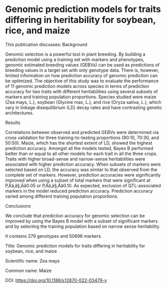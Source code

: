 # Genomic prediction models for traits differing in heritability for soybean, rice, and maize

This publication discusses: Background

Genomic selection is a powerful tool in plant breeding. By building a prediction model using a training set with markers and phenotypes, genomic estimated breeding values (GEBVs) can be used as predictions of breeding values in a target set with only genotype data. There is, however, limited information on how prediction accuracy of genomic prediction can be optimized. The objective of this study was to evaluate the performance of 11 genomic prediction models across species in terms of prediction accuracy for two traits with different heritabilities using several subsets of markers and training population proportions. Species studied were maize (Zea mays, L.), soybean (Glycine max, L.), and rice (Oryza sativa, L.), which vary in linkage disequilibrium (LD) decay rates and have contrasting genetic architectures.



Results

Correlations between observed and predicted GEBVs were determined via cross validation for three training-to-testing proportions (90:10, 70:30, and 50:50). Maize, which has the shortest extent of LD, showed the highest prediction accuracy. Amongst all the models tested, Bayes B performed better than or equal to all other models for each trait in all the three crops. Traits with higher broad-sense and narrow-sense heritabilities were associated with higher prediction accuracy. When subsets of markers were selected based on LD, the accuracy was similar to that observed from the complete set of markers. However, prediction accuracies were significantly improved when using a subset of total markers that were significant at P‚Äâ‚â§‚Äâ0.05 or P‚Äâ‚â§‚Äâ0.10. As expected, exclusion of QTL-associated markers in the model reduced prediction accuracy. Prediction accuracy varied among different training population proportions.



Conclusions

We conclude that prediction accuracy for genomic selection can be improved by using the Bayes B model with a subset of significant markers and by selecting the training population based on narrow sense heritability.

It contains 279 genotypes and 50896 markers.

Title: Genomic prediction models for traits differing in heritability for soybean, rice, and maize

Scientific name: Zea mays

Common name: Maize

DOI: https://doi.org/10.1186/s12870-022-03479-y


